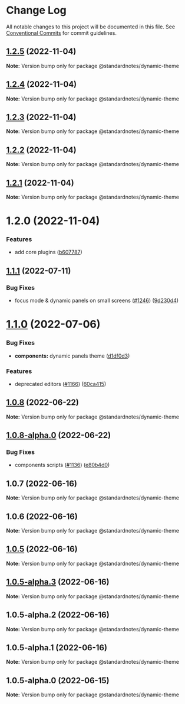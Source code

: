 # Change Log

All notable changes to this project will be documented in this file.
See [Conventional Commits](https://conventionalcommits.org) for commit guidelines.

## [1.2.5](https://github.com/standardnotes/plugins/compare/@standardnotes/dynamic-theme@1.2.4...@standardnotes/dynamic-theme@1.2.5) (2022-11-04)

**Note:** Version bump only for package @standardnotes/dynamic-theme

## [1.2.4](https://github.com/standardnotes/plugins/compare/@standardnotes/dynamic-theme@1.2.3...@standardnotes/dynamic-theme@1.2.4) (2022-11-04)

**Note:** Version bump only for package @standardnotes/dynamic-theme

## [1.2.3](https://github.com/standardnotes/plugins/compare/@standardnotes/dynamic-theme@1.2.2...@standardnotes/dynamic-theme@1.2.3) (2022-11-04)

**Note:** Version bump only for package @standardnotes/dynamic-theme

## [1.2.2](https://github.com/standardnotes/plugins/compare/@standardnotes/dynamic-theme@1.2.1...@standardnotes/dynamic-theme@1.2.2) (2022-11-04)

**Note:** Version bump only for package @standardnotes/dynamic-theme

## [1.2.1](https://github.com/standardnotes/plugins/compare/@standardnotes/dynamic-theme@1.2.0...@standardnotes/dynamic-theme@1.2.1) (2022-11-04)

**Note:** Version bump only for package @standardnotes/dynamic-theme

# 1.2.0 (2022-11-04)

### Features

* add core plugins ([b607787](https://github.com/standardnotes/plugins/commit/b60778762306f5647cb715102eab23083b266718))

## [1.1.1](https://github.com/standardnotes/app/compare/@standardnotes/dynamic-theme@1.1.0...@standardnotes/dynamic-theme@1.1.1) (2022-07-11)

### Bug Fixes

* focus mode & dynamic panels on small screens ([#1246](https://github.com/standardnotes/app/issues/1246)) ([9d230d4](https://github.com/standardnotes/app/commit/9d230d4b81c92b826ef9e8b89cd7192f5b4c8b13))

# [1.1.0](https://github.com/standardnotes/app/compare/@standardnotes/dynamic-theme@1.0.8...@standardnotes/dynamic-theme@1.1.0) (2022-07-06)

### Bug Fixes

* **components:** dynamic panels theme ([d1df0d3](https://github.com/standardnotes/app/commit/d1df0d371a8afc60c17c79f35a1416804eedb9ec))

### Features

* deprecated editors ([#1166](https://github.com/standardnotes/app/issues/1166)) ([60ca415](https://github.com/standardnotes/app/commit/60ca4150446f9a14bb6a31416686c6d07a7d0cd9))

## [1.0.8](https://github.com/standardnotes/app/compare/@standardnotes/dynamic-theme@1.0.8-alpha.0...@standardnotes/dynamic-theme@1.0.8) (2022-06-22)

**Note:** Version bump only for package @standardnotes/dynamic-theme

## [1.0.8-alpha.0](https://github.com/standardnotes/app/compare/@standardnotes/dynamic-theme@1.0.7...@standardnotes/dynamic-theme@1.0.8-alpha.0) (2022-06-22)

### Bug Fixes

* components scripts ([#1136](https://github.com/standardnotes/app/issues/1136)) ([e80b4d0](https://github.com/standardnotes/app/commit/e80b4d0ffad495c758b593c30e1c4c754dda9b7e))

## 1.0.7 (2022-06-16)

**Note:** Version bump only for package @standardnotes/dynamic-theme

## 1.0.6 (2022-06-16)

**Note:** Version bump only for package @standardnotes/dynamic-theme

## [1.0.5](https://github.com/standardnotes/app/compare/@standardnotes/dynamic-theme@1.0.5-alpha.3...@standardnotes/dynamic-theme@1.0.5) (2022-06-16)

**Note:** Version bump only for package @standardnotes/dynamic-theme

## [1.0.5-alpha.3](https://github.com/standardnotes/app/compare/@standardnotes/dynamic-theme@1.0.5-alpha.2...@standardnotes/dynamic-theme@1.0.5-alpha.3) (2022-06-16)

**Note:** Version bump only for package @standardnotes/dynamic-theme

## 1.0.5-alpha.2 (2022-06-16)

**Note:** Version bump only for package @standardnotes/dynamic-theme

## 1.0.5-alpha.1 (2022-06-16)

**Note:** Version bump only for package @standardnotes/dynamic-theme

## 1.0.5-alpha.0 (2022-06-15)

**Note:** Version bump only for package @standardnotes/dynamic-theme
